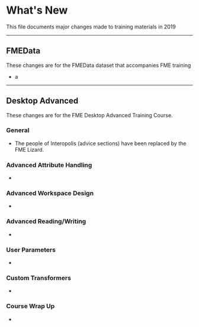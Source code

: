 # What's New #
This file documents major changes made to training materials in 2019

---

## FMEData ##
These changes are for the FMEData dataset that accompanies FME training

- a

---

## Desktop Advanced ##
These changes are for the FME Desktop Advanced Training Course.

### General ###
- The people of Interopolis (advice sections) have been replaced by the FME Lizard. 

### Advanced Attribute Handling ###
- 

### Advanced Workspace Design ###
- 

### Advanced Reading/Writing ###
- 

### User Parameters ###
- 

### Custom Transformers ###
- 


### Course Wrap Up ###
- 
